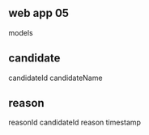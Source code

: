 ## web app 05


models

candidate
------------------------
candidateId
candidateName

reason
------------------------
reasonId
candidateId
reason
timestamp

